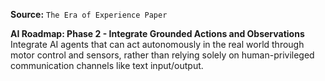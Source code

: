 **Source:** `The Era of Experience Paper`

**AI Roadmap: Phase 2 - Integrate Grounded Actions and Observations**
Integrate AI agents that can act autonomously in the real world through motor control and sensors, rather than relying solely on human-privileged communication channels like text input/output.

